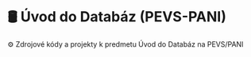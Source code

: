 # 🛢️ Úvod do Databáz (PEVS-PANI)  
⚙️ Zdrojové kódy a projekty k predmetu Úvod do Databáz na PEVS/PANI  
